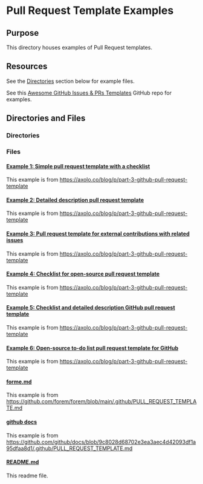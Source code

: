 # Pull Request Template Examples

## Purpose

This directory houses examples of Pull Request templates.

## Resources

See the [Directories](./README.md#directories) section below for example files.

See this [Awesome GitHub Issues & PRs Templates](https://github.com/devspace/awesome-github-templates) GitHub repo for examples.

## Directories and Files

### Directories

### Files

#### [Example 1: Simple pull request template with a checklist](./Example1Axolo.md)

This example is from https://axolo.co/blog/p/part-3-github-pull-request-template

#### [Example 2: Detailed description pull request template](./Example2Axolo.md)

This example is from https://axolo.co/blog/p/part-3-github-pull-request-template

#### [Example 3: Pull request template for external contributions with related issues](./Example3Axolo.md)

This example is from https://axolo.co/blog/p/part-3-github-pull-request-template

#### [Example 4: Checklist for open-source pull request template](./Example4Axolo.md)

This example is from https://axolo.co/blog/p/part-3-github-pull-request-template

#### [Example 5: Checklist and detailed description GitHub pull request template](./Example5Axolo.md)

This example is from https://axolo.co/blog/p/part-3-github-pull-request-template

#### [Example 6: Open-source to-do list pull request template for GitHub](./Example6Axolo.md)

This example is from https://axolo.co/blog/p/part-3-github-pull-request-template

#### [forme.md](./forem.md)

This example is from https://github.com/forem/forem/blob/main/.github/PULL_REQUEST_TEMPLATE.md

#### [github docs](./github_docs.md)

This example is from https://github.com/github/docs/blob/9c8028d68702e3ea3aec4d42093df1a95dfaa8d1/.github/PULL_REQUEST_TEMPLATE.md

#### [README.md](./README.md)

This readme file.
